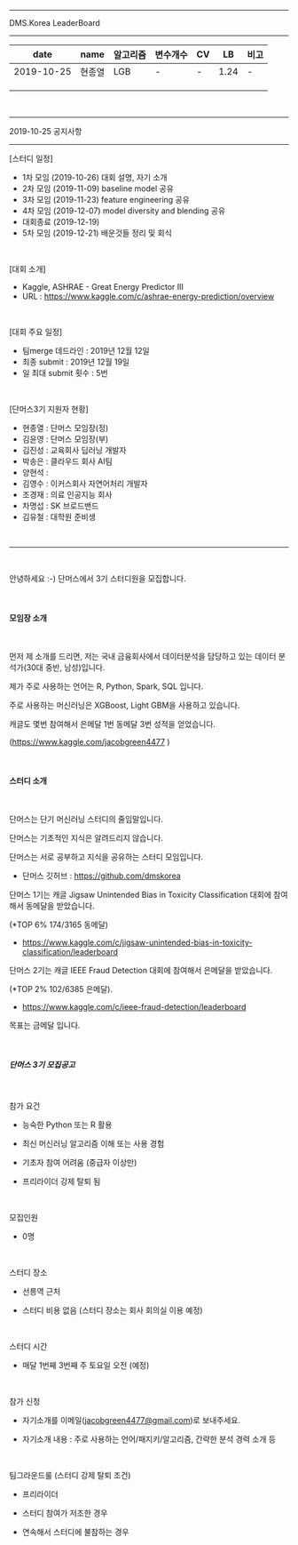 <hr />
DMS.Korea LeaderBoard 
<hr />

| date| name | 알고리즘 | 변수개수 | CV | LB | 비고 |
|-----|------|---------|---------|----|-----|-----|
| 2019-10-25 | 현종열 | LGB | - | - | 1.24 | - |
|            |        |     |   |   |      |   |
|            |        |     |   |   |      |   |
|            |        |     |   |   |      |   |


<br />

<hr />
2019-10-25 공지사항
<hr />

[스터디 일정] 
- 1차 모임 (2019-10-26) 대회 설명, 자기 소개
- 2차 모임 (2019-11-09) baseline model 공유
- 3차 모임 (2019-11-23) feature engineering 공유
- 4차 모임 (2019-12-07) model diversity and blending 공유 
- 대회종료 (2019-12-19)
- 5차 모임 (2019-12-21) 배운것들 정리 및 회식 

<br />

[대회 소개]
- Kaggle, ASHRAE - Great Energy Predictor III
- URL : https://www.kaggle.com/c/ashrae-energy-prediction/overview

<br />

[대회 주요 일정]
- 팀merge 데드라인 : 2019년 12월 12일 
- 최종 submit : 2019년 12월 19일 
- 일 최대 submit 횟수 : 5번 

<br />

[단머스3기 지원자 현황]
- 현종열 : 단머스 모임장(정) 
- 김윤영 : 단머스 모임장(부)
- 김진성 : 교육회사 딥러닝 개발자 
- 박송은 : 클라우드 회사 AI팀
- 양현석 :
- 김영수 : 이커스회사 자연어처리 개발자
- 조경재 : 의료 인공지능 회사
- 차명섭 : SK 브로드밴드
- 김유철 : 대학원 준비생

<br />

<hr />

<br />

안녕하세요 :-)  단머스에서 3기 스터디원을 모집합니다. 

<br />

#### 모임장 소개

<br />

먼저 제 소개를 드리면, 저는 국내 금융회사에서 데이터분석을 담당하고 있는 데이터 분석가(30대 중반, 남성)입니다.

제가 주로 사용하는 언어는 R, Python, Spark, SQL 입니다.

주로 사용하는 머신러닝은 XGBoost, Light GBM을 사용하고 있습니다.

캐글도 몇번 참여해서 은메달 1번 동메달 3번 성적을 얻었습니다.

(https://www.kaggle.com/jacobgreen4477  )

<br />

#### 스터디 소개 

<br />

단머스는 단기 머신러닝 스터디의 줄임말입니다. 

단머스는 기초적인 지식은 알려드리지 않습니다. 

단머스는 서로 공부하고 지식을 공유하는 스터디 모임입니다. 


- 단머스 깃허브 : https://github.com/dmskorea  


단머스 1기는 캐글 Jigsaw Unintended Bias in Toxicity Classification 대회에 참여해서 동메달을 받았습니다. 

(*TOP 6% 174/3165 동메달)

- https://www.kaggle.com/c/jigsaw-unintended-bias-in-toxicity-classification/leaderboard  


단머스 2기는 캐글 IEEE Fraud Detection 대회에 참여해서 은메달을 받았습니다. 

(*TOP 2% 102/6385 은메달). 

- https://www.kaggle.com/c/ieee-fraud-detection/leaderboard 


목표는 금메달 입니다. 

<br />

##### 단머스 3기 모집공고 

<br />

참가 요건

- 능숙한 Python 또는 R 활용

- 최신 머신러닝 알고리즘 이해 또는 사용 경험

- 기초자 참여 어려움 (중급자 이상만)

- 프리라이더 강제 탈퇴 됨 

<br />

모집인원

- 0명 

<br />

스터디 장소 

- 선릉역 근처 

- 스터디 비용 없음 (스터디 장소는 회사 회의실 이용 예정)

<br />

스터디 시간 

- 매달 1번째 3번째 주 토요일 오전 (예정)

<br />

참가 신청

- 자기소개를 이메일(jacobgreen4477@gmail.com)로   보내주세요.

- 자기소개 내용 : 주로 사용하는 언어/패지키/알고리즘, 간략한 분석 경력 소개 등

<br />

팀그라운드룰 (스터디 강제 탈퇴 조건)

- 프리라이더 

- 스터디 참여가 저조한 경우

- 연속해서 스터디에 불참하는 경우 
